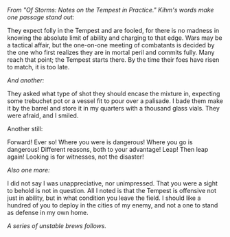 <i> From "Of Storms: Notes on the Tempest in Practice." Kihm's words make one passage stand out: </i>

They expect folly in the Tempest and are fooled, for there is no madness in knowing the absolute limit of ability and charging to that edge. Wars may be a tactical affair, but the one-on-one meeting of combatants is decided by the one who first realizes they are in mortal peril and commits fully. Many reach that point; the Tempest starts there. By the time their foes have risen to match, it is too late.

<i> And another: </i>

They asked what type of shot they should encase the mixture in, expecting some trebuchet pot or a vessel fit to pour over a palisade. I bade them make it by the barrel and store it in my quarters with a thousand glass vials. They were afraid, and I smiled.

Another still:

Forward! Ever so! Where you were is dangerous! Where you go is dangerous! Different reasons, both to your advantage! Leap! Then leap again! Looking is for witnesses, not the disaster!

<i> Also one more: </i>

I did not say I was unappreciative, nor unimpressed. That you were a sight to behold is not in question. All I noted is that the Tempest is offensive not just in ability, but in what condition you leave the field. I should like a hundred of you to deploy in the cities of my enemy, and not a one to stand as defense in my own home.

<i> A series of unstable brews follows. </i>
